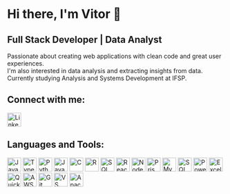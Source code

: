 # Hi there, I'm Vitor 👋

## Full Stack Developer | Data Analyst

Passionate about creating web applications with clean code and great user experiences.  
I'm also interested in data analysis and extracting insights from data.  
Currently studying Analysis and Systems Development at IFSP.

## Connect with me:
<p align="left">
  <a href="https://www.linkedin.com/in/vitor-de-oliveira-905255217/" target="_blank">
    <img src="https://cdn.jsdelivr.net/gh/devicons/devicon/icons/linkedin/linkedin-original.svg" height="32" alt="LinkedIn"/>
  </a>
</p>

## Languages and Tools:
<p align="left">
  <!-- Linguagens -->
  <img src="https://cdn.jsdelivr.net/gh/devicons/devicon/icons/javascript/javascript-original.svg" height="32" alt="JavaScript"/>
  <img src="https://cdn.jsdelivr.net/gh/devicons/devicon/icons/typescript/typescript-original.svg" height="32" alt="TypeScript"/>
  <img src="https://cdn.jsdelivr.net/gh/devicons/devicon/icons/python/python-original.svg" height="32" alt="Python"/>
  <img src="https://cdn.jsdelivr.net/gh/devicons/devicon/icons/java/java-original.svg" height="32" alt="Java"/>
  <img src="https://cdn.jsdelivr.net/gh/devicons/devicon/icons/c/c-original.svg" height="32" alt="C"/>
  <img src="https://cdn.jsdelivr.net/gh/devicons/devicon/icons/r/r-original.svg" height="32" alt="R"/>

  <!-- SQL Genérico -->
  <img src="https://upload.wikimedia.org/wikipedia/commons/d/d7/Sql_data_base_with_logo.svg" height="32" alt="SQL"/>

  <!-- Frameworks e bibliotecas -->
  <img src="https://cdn.jsdelivr.net/gh/devicons/devicon/icons/react/react-original.svg" height="32" alt="React"/>
  <img src="https://cdn.jsdelivr.net/gh/devicons/devicon/icons/nodejs/nodejs-original.svg" height="32" alt="Node.js"/>
  <img src="https://cdn.jsdelivr.net/gh/devicons/devicon/icons/prisma/prisma-original.svg" height="32" alt="Prisma"/>

  <!-- Bancos de Dados -->
  <img src="https://cdn.jsdelivr.net/gh/devicons/devicon/icons/mysql/mysql-original.svg" height="32" alt="MySQL"/>
  <img src="https://cdn.jsdelivr.net/gh/devicons/devicon/icons/microsoftsqlserver/microsoftsqlserver-plain.svg" height="32" alt="SQL Server"/>

  <!-- BI/Data -->
  <img src="https://upload.wikimedia.org/wikipedia/commons/c/cf/New_Power_BI_Logo.svg" height="32" alt="Power BI"/>
  <img src="https://upload.wikimedia.org/wikipedia/commons/7/73/Microsoft_Excel_2013-2019_logo.svg" height="32" alt="Excel"/>
  <img src="https://encrypted-tbn0.gstatic.com/images?q=tbn:ANd9GcQEDjvr9_8GikHeHzZG1xaZaoOEUKNuEsqodQ&s" height="32" alt="QuickSight"/>

  <!-- Cloud -->
  <img src="https://upload.wikimedia.org/wikipedia/commons/9/93/Amazon_Web_Services_Logo.svg" height="32" alt="AWS"/>

  <!-- Controle de versão -->
  <img src="https://cdn.jsdelivr.net/gh/devicons/devicon/icons/git/git-original.svg" height="32" alt="Git"/>

  <!-- Ferramentas/IDEs -->
  <img src="https://cdn.jsdelivr.net/gh/devicons/devicon/icons/vscode/vscode-original.svg" height="32" alt="VS Code"/>
  <img src="https://upload.wikimedia.org/wikipedia/commons/9/98/Apache_NetBeans_Logo.svg" height="32" alt="Apache NetBeans"/>
</p>
